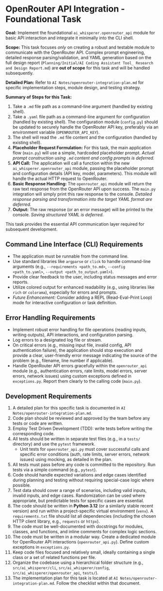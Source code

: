 # OpenRouter API Integration - Foundational Task

**Goal:** Implement the foundational `ai_whisperer.openrouter_api` module for basic API interaction and integrate it minimally into the CLI shell.

**Scope:** This task focuses *only* on creating a robust and testable module to communicate with the OpenRouter API. Complex prompt engineering, detailed response parsing/validation, and YAML generation based on the full design report (`Planning/Initial/AI Coding Assistant Tool_ Research and Design Report.md`) are **out of scope** for this task and will be handled subsequently.

**Detailed Plan:** Refer to `AI Notes/openrouter-integration-plan.md` for specific implementation steps, module design, and testing strategy.

**Summary of Steps for this Task:**

1. Take a `.md` file path as a command-line argument (handled by existing shell).
2. Take a `.yaml` file path as a command-line argument for configuration (handled by existing shell). The configuration module (`config.py`) should be updated to securely handle the OpenRouter API key, preferably via an environment variable (`OPENROUTER_API_KEY`).
3. The shell will read the `.md` file content and the configuration (handled by existing shell).
4. **Placeholder Request Formulation:** For this task, the main application flow (`main.py`) will use a simple, hardcoded placeholder prompt. *Actual prompt construction using `.md` content and config prompts is deferred.*
5. **API Call:** The application will call a function within the new `ai_whisperer.openrouter_api` module, passing the placeholder prompt and configuration details (API key, model, parameters). This module will handle the actual HTTP request to OpenRouter.
6. **Basic Response Handling:** The `openrouter_api` module will return the raw text response from the OpenRouter API upon success. The `main.py` integration will simply print this raw response to the console. *Detailed response parsing and transformation into the target YAML format are deferred.*
7. **Output:** The raw response (or an error message) will be printed to the console. *Saving structured YAML is deferred.*

This task provides the essential API communication layer required for subsequent development.

## Command Line Interface (CLI) Requirements

* The application must be runnable from the command line.
* Use standard libraries like `argparse` or `click` to handle command-line arguments (e.g., `--requirements <path_to.md>`, `--config <path_to.yaml>`, `--output <path_to_output.yaml>`).
* Provide clear feedback to the user, including status messages and error reports.
* Utilize colored output for enhanced readability (e.g., using libraries like `rich` or `colorama`), especially for errors and prompts.
* *Future Enhancement:* Consider adding a REPL (Read-Eval-Print Loop) mode for interactive configuration or task definition.

## Error Handling Requirements

* Implement robust error handling for file operations (reading inputs, writing outputs), API interactions, and configuration parsing.
* Log errors to a designated log file or stream.
* On critical errors (e.g., missing input file, invalid config, API authentication failure), the application should stop execution and provide a clear, user-friendly error message indicating the source of the problem (e.g., filename, line number if applicable).
* Handle OpenRouter API errors gracefully within the `openrouter_api` module (e.g., authentication errors, rate limits, model errors, server errors, network issues) using custom exceptions defined in `exceptions.py`. Report them clearly to the calling code (`main.py`).

## Development Requirements

1. A detailed plan for this specific task is documented in `AI Notes/openrouter-integration-plan.md`.
2. Code plan should be reviewed and approved by the team before any tests or code are written.
3. Employ Test Driven Development (TDD): write tests before writing the corresponding code.
4. All tests should be written in separate test files (e.g., in a `tests/` directory) and use the `pytest` framework.
    * Unit tests for `openrouter_api.py` must cover successful calls and specific error conditions (auth, rate limits, server errors, network issues) using mocking, as detailed in the plan.
5. All tests must pass before any code is committed to the repository. Run tests via a simple command (e.g., `pytest`).
6. Code should handle expected variations and edge cases identified during planning and testing without requiring special-case logic where possible.
7. Test data should cover a range of scenarios, including valid inputs, invalid inputs, and edge cases. Randomization can be used where appropriate, but predictable tests for specific cases are essential.
8. The code should be written in **Python 3.12** (or a similarly stable recent version) and run within a project-specific virtual environment (`venv`). A `requirements.txt` file should list all dependencies (including the chosen HTTP client library, e.g., `requests` or `httpx`).
9. The code must be well-documented with docstrings for modules, classes, and functions, and inline comments for complex logic sections.
10. The code must be written in a modular way. Create a dedicated module for OpenRouter API interactions (`openrouter_api.py`). Define custom exceptions in `exceptions.py`.
11. Keep code files focused and relatively small, ideally containing a single class or a set of related functions per file.
12. Organize the codebase using a hierarchical folder structure (e.g., `src/ai_whisperer/cli`, `src/ai_whisperer/config`, `src/ai_whisperer/openrouter_api`, `tests/`).
13. The implementation plan for this task is located at `AI Notes/openrouter-integration-plan.md`. Follow the checklist within that document.
